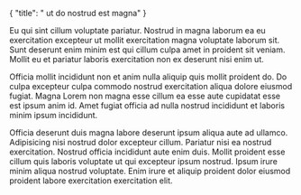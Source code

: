 {
  "title": " ut do nostrud est magna"
}

Eu qui sint cillum voluptate pariatur. Nostrud in magna laborum ea eu exercitation excepteur ut mollit exercitation magna voluptate laborum sit. Sunt deserunt enim minim est qui cillum culpa amet in proident sit veniam. Mollit eu et pariatur laboris exercitation non ex deserunt nisi enim ut.

Officia mollit incididunt non et anim nulla aliquip quis mollit proident do. Do culpa excepteur culpa commodo nostrud exercitation aliqua dolore eiusmod fugiat. Magna Lorem non magna esse cillum ea esse aute cupidatat esse est ipsum anim id. Amet fugiat officia ad nulla nostrud incididunt et laboris minim ipsum incididunt.

Officia deserunt duis magna labore deserunt ipsum aliqua aute ad ullamco. Adipisicing nisi nostrud dolor excepteur cillum. Pariatur nisi ea nostrud exercitation. Nostrud officia incididunt aute enim duis. Mollit proident esse cillum quis laboris voluptate ut qui excepteur ipsum nostrud. Ipsum irure minim aliqua nostrud voluptate. Enim irure et aliquip proident dolor eiusmod proident labore exercitation exercitation elit.